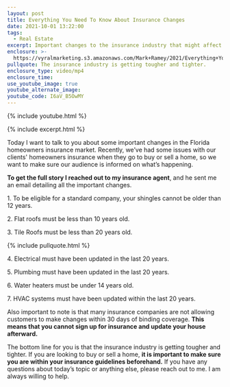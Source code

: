 ```yaml
---
layout: post
title: Everything You Need To Know About Insurance Changes
date: 2021-10-01 13:22:00
tags:
  - Real Estate
excerpt: Important changes to the insurance industry that might affect you.
enclosure: >-
  https://vyralmarketing.s3.amazonaws.com/Mark+Ramey/2021/Everything+You+Need+To+Know+About+Insurance+Changes+(1).mp4
pullquote: The insurance industry is getting tougher and tighter.
enclosure_type: video/mp4
enclosure_time:
use_youtube_image: true
youtube_alternate_image:
youtube_code: I6aV_B5OwMY
---
```

{% include youtube.html %}

{% include excerpt.html %}

Today I want to talk to you about some important changes in the Florida homeowners insurance market. Recently, we’ve had some issues with our clients' homeowners insurance when they go to buy or sell a home, so we want to make sure our audience is informed on what’s happening.

**To get the full story I reached out to my insurance agent**, and he sent me an email detailing all the important changes.

1\. To be eligible for a standard company, your shingles cannot be older than 12 years.

2\. Flat roofs must be less than 10 years old.

3\. Tile Roofs must be less than 20 years old.

{% include pullquote.html %}

4\. Electrical must have been updated in the last 20 years.

5\. Plumbing must have been updated in the last 20 years.

6\. Water heaters must be under 14 years old.

7\. HVAC systems must have been updated within the last 20 years.

Also important to note is that many insurance companies are not allowing customers to make changes within 30 days of binding coverage. **This means that you cannot sign up for insurance and update your house afterward.**

The bottom line for you is that the insurance industry is getting tougher and tighter. If you are looking to buy or sell a home, **it is important to make sure you are within your insurance guidelines beforehand.** If you have any questions about today’s topic or anything else, please reach out to me. I am always willing to help.
